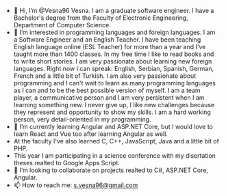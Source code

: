 - 👋 Hi, I’m @Vesna96 Vesna. I am a graduate software engineer. I have a Bachelor's degree from the Faculty of Electronic Engineering, Department of Computer Science.
- 👀 I’m interested in programming languages and foreign languages. I am a Software Engineer and an English Teacher. I have been teaching English language online (ESL Teacher)
for more than a year and I've taught more than 1400 classes. In my free time I like to read books and to write short stories.
I am very passionate about learning new foreign languages. Right now I can spreak: English, Serbian, Spanish, German, French and a little bit of Turkish. 
I am also very passionate about programming and I can't wait to learn as many programming languages as I can and to be the best possible version of myself. 
I am a team player, a communicative person and I am very persistent when I am learning something new. 
I never give up, I like new challenges because they represent and opportunity to show my skills. I am a hard working person, very detail-oriented in my programming. 
- 🌱 I’m currently learning Angular and ASP.NET Core, but I would love to learn React and Vue too after learning Angular as well. 
- At the faculty I've also learned C, C++, JavaScript, Java and a little bit of PHP.
- This year I am participating in a science conference with my disertation theses realted to Google Apps Script.
- 💞️ I’m looking to collaborate on projects realted to C#, ASP.NET Core, Angular.
- 📫 How to reach me: s.vesna96@gmail.com


